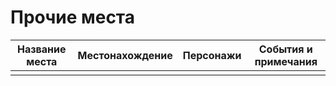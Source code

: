 # Прочие места

|Название места |Местонахождение    |Персонажи  |События и примечания   |
|---------------|-------------------|-----------|-----------------------|
|               |                   |           |                       |
